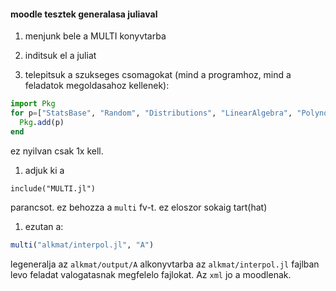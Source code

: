#### moodle tesztek generalasa juliaval
1. menjunk bele a MULTI konyvtarba

1. inditsuk el a juliat
  1. telepitsuk a szukseges csomagokat (mind a programhoz, mind a feladatok megoldasahoz kellenek):
```julia
import Pkg
for p=["StatsBase", "Random", "Distributions", "LinearAlgebra", "Polynomials"]
  Pkg.add(p)
end
```
ez nyilvan csak 1x kell.

1. adjuk ki a
```
include("MULTI.jl")
```
parancsot. ez behozza a ```multi``` fv-t. ez eloszor sokaig tart(hat)
  1. ezutan a:
```julia
multi("alkmat/interpol.jl", "A")
```
legeneralja az ```alkmat/output/A``` alkonyvtarba az ```alkmat/interpol.jl``` fajlban levo feladat valogatasnak megfelelo fajlokat. Az ```xml``` jo a moodlenak.

 
